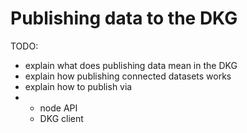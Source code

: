# Publishing data to the DKG

TODO:

* explain what does publishing data mean in the DKG
* explain how publishing connected datasets works
* explain how to publish via
* * node API
  * DKG client



